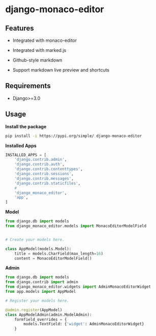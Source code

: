 # django-monaco-editor

## Features
- Integrated with monaco-editor

- Integrated with marked.js 

- Github-style markdown

- Support markdown live preview and shortcuts

  
## Requirements
- Django>=3.0


## Usage
**Install the package**
```bash
pip install -i https://pypi.org/simple/ django-monaco-editor
```


**Installed Apps**
```python
INSTALLED_APPS = [
    'django.contrib.admin',
    'django.contrib.auth',
    'django.contrib.contenttypes',
    'django.contrib.sessions',
    'django.contrib.messages',
    'django.contrib.staticfiles',
    #
    'django_monaco_editor',
    'app',
]

```

**Model**
```python
from django.db import models
from django_monaco_editor.models import MonacoEditorModelField


# Create your models here.

class AppModel(models.Model):
    title = models.CharField(max_length=16)
    content = MonacoEditorModelField()

```

**Admin**
```python
from django.db import models
from django.contrib import admin
from django_monaco_editor.widgets import AdminMonacoEditorWidget
from app.models import AppModel

# Register your models here.

@admin.register(AppModel)
class AppModelAdmin(admin.ModelAdmin):
    formfield_overrides = {
        models.TextField: {'widget': AdminMonacoEditorWidget}
    }

```

